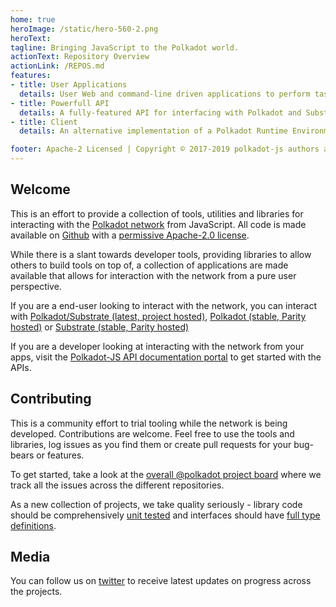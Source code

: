 ```yaml
---
home: true
heroImage: /static/hero-560-2.png
heroText:
tagline: Bringing JavaScript to the Polkadot world.
actionText: Repository Overview
actionLink: /REPOS.md
features:
- title: User Applications
  details: User Web and command-line driven applications to perform tasks on the network.
- title: Powerfull API
  details: A fully-featured API for interfacing with Polkadot and Substrate chains in your applications.
- title: Client
  details: An alternative implementation of a Polkadot Runtime Environment for substrate chains.

footer: Apache-2 Licensed | Copyright © 2017-2019 polkadot-js authors and contributors
---
```


## Welcome

This is an effort to provide a collection of tools, utilities and libraries for interacting with the [Polkadot network](https://polkadot.network) from JavaScript. All code is made available on [Github](https://github.com/polkadot-js/) with a [permissive Apache-2.0 license](https://en.wikipedia.org/wiki/Apache_License#Version_2.0).

While there is a slant towards developer tools, providing libraries to allow others to build tools on top of, a collection of applications are made available that allows for interaction with the network from a pure user perspective.

If you are a end-user looking to interact with the network, you can interact with [Polkadot/Substrate (latest, project hosted)](https://polkadot.js.org/apps/), [Polkadot (stable, Parity hosted)](https://poc-3.polkadot.io/) or [Substrate (stable, Parity hosted)](https://substrate-ui.parity.io/)

If you are a developer looking at interacting with the network from your apps, visit the [Polkadot-JS API documentation portal](https://polkadot.js.org/api) to get started with the APIs.

## Contributing

This is a community effort to trial tooling while the network is being developed. Contributions are welcome. Feel free to use the tools and libraries, log issues as you find them or create pull requests for your bug-bears or features.

To get started, take a look at the [overall @polkadot project board](https://github.com/orgs/polkadot-js/projects/1) where we track all the issues across the different repositories.

As a new collection of projects, we take quality seriously - library code should be comprehensively [unit tested](https://facebook.github.io/jest/) and interfaces should have [full type definitions](http://typescriptlang.org).

## Media

You can follow us on [twitter](https://twitter.com/polkadotjs) to receive latest updates on progress across the projects.
